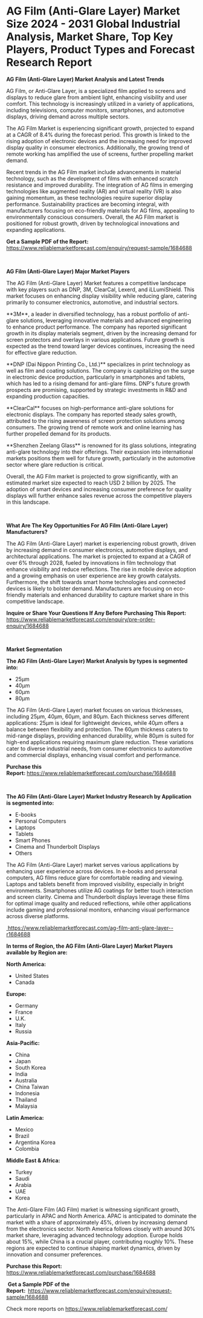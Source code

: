 <p><h1>AG Film (Anti-Glare Layer) Market Size 2024 - 2031 Global Industrial Analysis, Market Share, Top Key Players, Product Types and Forecast Research Report</h1></p><p><strong>AG Film (Anti-Glare Layer) Market Analysis and Latest Trends</strong></p>
<p><p>AG Film, or Anti-Glare Layer, is a specialized film applied to screens and displays to reduce glare from ambient light, enhancing visibility and user comfort. This technology is increasingly utilized in a variety of applications, including televisions, computer monitors, smartphones, and automotive displays, driving demand across multiple sectors.</p><p>The AG Film Market is experiencing significant growth, projected to expand at a CAGR of 8.4% during the forecast period. This growth is linked to the rising adoption of electronic devices and the increasing need for improved display quality in consumer electronics. Additionally, the growing trend of remote working has amplified the use of screens, further propelling market demand.</p><p>Recent trends in the AG Film market include advancements in material technology, such as the development of films with enhanced scratch resistance and improved durability. The integration of AG films in emerging technologies like augmented reality (AR) and virtual reality (VR) is also gaining momentum, as these technologies require superior display performance. Sustainability practices are becoming integral, with manufacturers focusing on eco-friendly materials for AG films, appealing to environmentally conscious consumers. Overall, the AG Film market is positioned for robust growth, driven by technological innovations and expanding applications.</p></p>
<p><strong>Get a Sample PDF of the Report:&nbsp;</strong> <a href="https://www.reliablemarketforecast.com/enquiry/request-sample/1684688?utm_campaign=1743&utm_medium=2&utm_source=Github&utm_content=ia&utm_term=30122024&utm_id=ag-film-anti-glare-layer">https://www.reliablemarketforecast.com/enquiry/request-sample/1684688</a></p>
<p>&nbsp;</p>
<p><strong>AG Film (Anti-Glare Layer) Major Market Players</strong></p>
<p><p>The AG Film (Anti-Glare Layer) Market features a competitive landscape with key players such as DNP, 3M, ClearCal, Lexerd, and iLLumiShield. This market focuses on enhancing display visibility while reducing glare, catering primarily to consumer electronics, automotive, and industrial sectors.</p><p>**3M**, a leader in diversified technology, has a robust portfolio of anti-glare solutions, leveraging innovative materials and advanced engineering to enhance product performance. The company has reported significant growth in its display materials segment, driven by the increasing demand for screen protectors and overlays in various applications. Future growth is expected as the trend toward larger devices continues, increasing the need for effective glare reduction.</p><p>**DNP (Dai Nippon Printing Co., Ltd.)** specializes in print technology as well as film and coating solutions. The company is capitalizing on the surge in electronic device production, particularly in smartphones and tablets, which has led to a rising demand for anti-glare films. DNP's future growth prospects are promising, supported by strategic investments in R&D and expanding production capacities.</p><p>**ClearCal** focuses on high-performance anti-glare solutions for electronic displays. The company has reported steady sales growth, attributed to the rising awareness of screen protection solutions among consumers. The growing trend of remote work and online learning has further propelled demand for its products.</p><p>**Shenzhen Zeelang Glass** is renowned for its glass solutions, integrating anti-glare technology into their offerings. Their expansion into international markets positions them well for future growth, particularly in the automotive sector where glare reduction is critical.</p><p>Overall, the AG Film market is projected to grow significantly, with an estimated market size expected to reach USD 2 billion by 2025. The adoption of smart devices and increasing consumer preference for quality displays will further enhance sales revenue across the competitive players in this landscape.</p></p>
<p>&nbsp;</p>
<p><strong>What Are The Key Opportunities For AG Film (Anti-Glare Layer) Manufacturers?</strong></p>
<p><p>The AG Film (Anti-Glare Layer) market is experiencing robust growth, driven by increasing demand in consumer electronics, automotive displays, and architectural applications. The market is projected to expand at a CAGR of over 6% through 2028, fueled by innovations in film technology that enhance visibility and reduce reflections. The rise in mobile device adoption and a growing emphasis on user experience are key growth catalysts. Furthermore, the shift towards smart home technologies and connected devices is likely to bolster demand. Manufacturers are focusing on eco-friendly materials and enhanced durability to capture market share in this competitive landscape.</p></p>
<p><strong>Inquire or Share Your Questions If Any Before Purchasing This Report:</strong> <a href="https://www.reliablemarketforecast.com/enquiry/pre-order-enquiry/1684688?utm_campaign=1743&utm_medium=2&utm_source=Github&utm_content=ia&utm_term=30122024&utm_id=ag-film-anti-glare-layer">https://www.reliablemarketforecast.com/enquiry/pre-order-enquiry/1684688</a></p>
<p>&nbsp;</p>
<p><strong>Market Segmentation</strong></p>
<p><strong>The AG Film (Anti-Glare Layer) Market Analysis by types is segmented into:</strong></p>
<p><ul><li>25μm</li><li>40μm</li><li>60μm</li><li>80μm</li></ul></p>
<p><p>The AG Film (Anti-Glare Layer) market focuses on various thicknesses, including 25μm, 40μm, 60μm, and 80μm. Each thickness serves different applications: 25μm is ideal for lightweight devices, while 40μm offers a balance between flexibility and protection. The 60μm thickness caters to mid-range displays, providing enhanced durability, while 80μm is suited for high-end applications requiring maximum glare reduction. These variations cater to diverse industrial needs, from consumer electronics to automotive and commercial displays, enhancing visual comfort and performance.</p></p>
<p><strong>Purchase this Report:&nbsp;</strong><a href="https://www.reliablemarketforecast.com/purchase/1684688?utm_campaign=1743&utm_medium=2&utm_source=Github&utm_content=ia&utm_term=30122024&utm_id=ag-film-anti-glare-layer">https://www.reliablemarketforecast.com/purchase/1684688</a></p>
<p>&nbsp;</p>
<p><strong>The AG Film (Anti-Glare Layer) Market Industry Research by Application is segmented into:</strong></p>
<p><ul><li>E-books</li><li>Personal Computers</li><li>Laptops</li><li>Tablets</li><li>Smart Phones</li><li>Cinema and Thunderbolt Displays</li><li>Others</li></ul></p>
<p><p>The AG Film (Anti-Glare Layer) market serves various applications by enhancing user experience across devices. In e-books and personal computers, AG films reduce glare for comfortable reading and viewing. Laptops and tablets benefit from improved visibility, especially in bright environments. Smartphones utilize AG coatings for better touch interaction and screen clarity. Cinema and Thunderbolt displays leverage these films for optimal image quality and reduced reflections, while other applications include gaming and professional monitors, enhancing visual performance across diverse platforms.</p></p>
<p><a href="https://www.reliablemarketforecast.com/ag-film-anti-glare-layer--r1684688?utm_campaign=1743&utm_medium=2&utm_source=Github&utm_content=ia&utm_term=30122024&utm_id=ag-film-anti-glare-layer">&nbsp;https://www.reliablemarketforecast.com/ag-film-anti-glare-layer--r1684688</a></p>
<p><strong>In terms of Region, the AG Film (Anti-Glare Layer) Market Players available by Region are:</strong></p>
<p>
    <p> <strong> North America: </strong>
        <ul>
            <li>United States</li>
            <li>Canada</li>
        </ul>
        </p> 
    <p> <strong> Europe: </strong>
        <ul>
            <li>Germany</li>
            <li>France</li>
            <li>U.K.</li>
            <li>Italy</li>
            <li>Russia</li>
        </ul>
        </p> 
    <p> <strong> Asia-Pacific: </strong>
        <ul>
            <li>China</li>
            <li>Japan</li>
            <li>South Korea</li>
            <li>India</li>
            <li>Australia</li>
            <li>China Taiwan</li>
            <li>Indonesia</li>
            <li>Thailand</li>
            <li>Malaysia</li>
        </ul>
        </p> 
    <p> <strong> Latin America: </strong>
        <ul>
            <li>Mexico</li>
            <li>Brazil</li>
            <li>Argentina Korea</li>
            <li>Colombia</li>
        </ul>
        </p> 
    <p> <strong> Middle East & Africa: </strong>
        <ul>
            <li>Turkey</li>
            <li>Saudi</li>
            <li>Arabia</li>
            <li>UAE</li>
            <li>Korea</li>
        </ul>
    </p>
    </p>
<p><p>The Anti-Glare Film (AG Film) market is witnessing significant growth, particularly in APAC and North America. APAC is anticipated to dominate the market with a share of approximately 45%, driven by increasing demand from the electronics sector. North America follows closely with around 30% market share, leveraging advanced technology adoption. Europe holds about 15%, while China is a crucial player, contributing roughly 10%. These regions are expected to continue shaping market dynamics, driven by innovation and consumer preferences.</p></p>
<p><strong>Purchase this Report: </strong><a href="https://www.reliablemarketforecast.com/purchase/1684688?utm_campaign=1743&utm_medium=2&utm_source=Github&utm_content=ia&utm_term=30122024&utm_id=ag-film-anti-glare-layer">https://www.reliablemarketforecast.com/purchase/1684688</a></p>
<p>&nbsp;<strong>Get a Sample PDF of the Report:&nbsp;&nbsp;</strong><a href="https://www.reliablemarketforecast.com/enquiry/request-sample/1684688?utm_campaign=1743&utm_medium=2&utm_source=Github&utm_content=ia&utm_term=30122024&utm_id=ag-film-anti-glare-layer">https://www.reliablemarketforecast.com/enquiry/request-sample/1684688</a></p>
<p><strong></strong></p>
<p>Check more reports on <a href="https://www.reliablemarketforecast.com/?utm_campaign=1743&utm_medium=2&utm_source=Github&utm_content=ia&utm_term=30122024&utm_id=ag-film-anti-glare-layer">https://www.reliablemarketforecast.com/</a></p>
